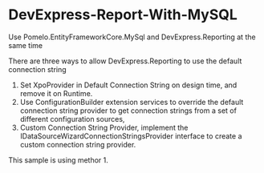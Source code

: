 # DevExpress-Report-With-MySQL
Use Pomelo.EntityFrameworkCore.MySql and DevExpress.Reporting at the same time

There are three ways to allow DevExpress.Reporting to use the default connection string
1. Set XpoProvider in Default Connection String on design time, and remove it on Runtime.
2. Use ConfigurationBuilder extension services to override the default connection string provider to get connection strings from a set of different configuration sources,
3. Custom Connection String Provider, implement the IDataSourceWizardConnectionStringsProvider interface to create a custom connection string provider.

This sample is using methor 1.
